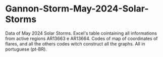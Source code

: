 # Gannon-Storm-May-2024-Solar-Storms
Data of May 2024 Solar Storms. Excel's table cointaining all informations from active regions AR13663 e AR13664. Codes of map of coordinates of flares, and all the others codes witch  construct all the graphs. All in portuguese (pt-BR).
